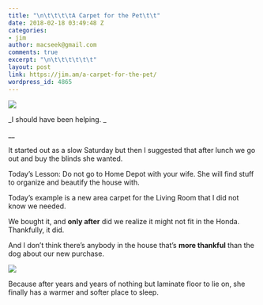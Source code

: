 ```yaml
---
title: "\n\t\t\t\tA Carpet for the Pet\t\t"
date: 2018-02-18 03:49:48 Z
categories:
- jim
author: macseek@gmail.com
comments: true
excerpt: "\n\t\t\t\t\t\t"
layout: post
link: https://jim.am/a-carpet-for-the-pet/
wordpress_id: 4865
---
```


![](http://jim.am/wp-content/uploads/2018/02/null-11.jpeg)




_I should have been helping. _




__




It started out as a slow Saturday but then I suggested that after lunch we go out and buy the blinds she wanted.




Today’s Lesson: Do not go to Home Depot with your wife. She will find stuff to organize and beautify the house with.




Today’s example is a new area carpet for the Living Room that I did not know we needed.




We bought it, and **only after** did we realize it might not fit in the Honda. Thankfully, it did.




And I don’t think there’s  anybody in the house that’s **more thankful** than the dog about our new purchase.




![](http://jim.am/wp-content/uploads/2018/02/null-12.jpeg)




Because after years and years of nothing but laminate floor to lie on, she finally has a warmer and softer place to sleep.


		
